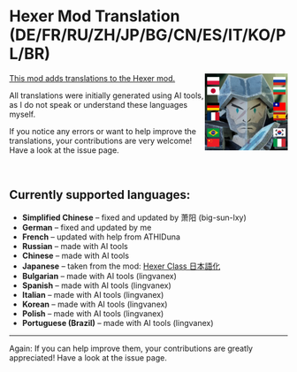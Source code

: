 # Hexer Mod Translation (DE/FR/RU/ZH/JP/BG/CN/ES/IT/KO/PL/BR)

<img align="right" src="https://github.com/LudgerHennersdorf/Hexer-Translations/blob/main/Hexer_lang.jpg" alt="hexer icon with 5 flags on top" width="150">


[This mod adds translations to the Hexer mod.](https://steamcommunity.com/sharedfiles/filedetails/?id=3538327453)

All translations were initially generated using AI tools, as I do not speak or understand these languages myself.

If you notice any errors or want to help improve the translations, your contributions are very welcome! Have a look at the issue page.

<br>

## Currently supported languages:

- **Simplified Chinese** – fixed and updated by 萧阳 (big-sun-lxy)
- **German** – fixed and updated by me
- **French** – updated with help from ATHIDuna
- **Russian** – made with AI tools
- **Chinese** – made with AI tools
- **Japanese** – taken from the mod: [Hexer Class 日本語化](https://steamcommunity.com/sharedfiles/filedetails/?id=3537931801)
- **Bulgarian** – made with AI tools (lingvanex)
- **Spanish** – made with AI tools (lingvanex)
- **Italian** – made with AI tools (lingvanex)
- **Korean** – made with AI tools (lingvanex)
- **Polish** – made with AI tools (lingvanex)
- **Portuguese (Brazil)** – made with AI tools (lingvanex)

---

Again: If you can help improve them, your contributions are greatly appreciated! Have a look at the issue page.
